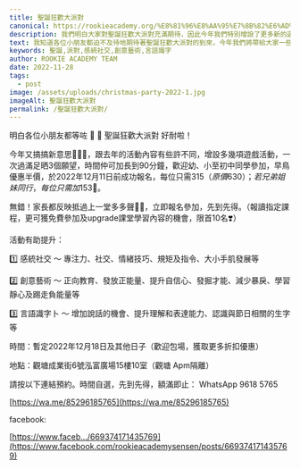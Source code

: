 ```yaml
---
title: 聖誕狂歡大派對
canonical: https://rookieacademy.org/%E8%81%96%E8%AA%95%E7%8B%82%E6%AD%A1%E5%A4%A7%E6%B4%BE%E5%B0%8D/
description: 我們明白大家對聖誕狂歡大派對充滿期待，因此今年我們特別增設了更多新的遊戲活動，希望能給大家帶來更加豐富和愉快的體驗。這些活動不僅可以讓你們盡情玩樂，還能一次過實現三個心願，讓聖誕節更加特別！此外，我們也延長了活動時間到90分鐘，這樣大家就有更多的時間來參與各種有趣的遊戲和互動。不論你是幼稚園、小學還是初中的同學，我們都歡迎你的加入！而且，現在報名還能享受早鳥優惠，讓你以半價的價格參與這場精彩的聖誕派對！
text: 我知道各位小朋友都迫不及待地期待著聖誕狂歡大派對的到來，今年我們將帶給大家一些新的驚喜！相比去年的活動內容，我們增加了更多的遊戲活動，讓你們一次過滿足三個願望！而且，活動時間也延長到了90分鐘，這樣大家就有更多的時間盡情享受。不論你是幼稚園、小學還是初中的同學，我們都歡迎你的參與！還有，早鳥優惠讓你可以享受半價優惠，絕對划算！
keywords: 聖誕,派對,感統社交,創意藝術,言語識字
author: ROOKIE ACADEMY TEAM
date: 2022-11-28
tags:
  - post
image: /assets/uploads/christmas-party-2022-1.jpg
imageAlt: 聖誕狂歡大派對
permalink: /聖誕狂歡大派對/
---
```

明白各位小朋友都等咗 🎄 🎅 聖誕狂歡大派對 好耐啦！

今年又搞搞新意思🤩💃🏼，跟去年的活動內容有些許不同，增設多幾項遊戲活動，一次過滿足晒3個願望，時間仲可加長到90分鐘，歡迎幼、小至初中同學參加，早鳥優惠半價，於2022年12月11日前成功報名，每位只需$315（原價630）；若兄弟姐妹同行，每位只需加$153🥳。

無錯！家長都反映抵過上一堂多多聲🤣😘，立即報名參加，先到先得。（報讀指定課程，更可獲免費參加及upgrade課堂學習內容的機會，限首10名❣️）

活動有助提升：

1️⃣ 感統社交 ～ 專注力、社交、情緒技巧、規矩及指令、大小手肌發展等

2️⃣ 創意藝術 ～ 正向教育、發放正能量、提升自信心、發掘才能、減少暴戾、學習靜心及踢走負能量等

3️⃣ 言語識字卜 ～ 增加說話的機會、提升理解和表達能力、認識與節日相關的生字等

時間：暫定2022年12月18日及其他日子（歡迎包場，獲取更多折扣優惠）

地點：觀塘成業街6號泓富廣場15樓10室（觀塘 Apm隔離）

請按以下連結預約。時間自選，先到先得，額滿即止：
 WhatsApp 9618 5765 

[https://wa.me/85296185765](https://wa.me/85296185765)

facebook:

[https://www.faceb.../669374171435769](https://www.facebook.com/rookieacademysensen/posts/669374171435769)